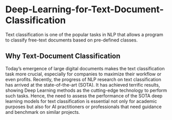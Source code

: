 # Deep-Learning-for-Text-Document-Classification
Text classification is one of the popular tasks in NLP that allows a program to classify free-text documents based on pre-defined classes.
## Why Text-Document Classification
Today’s emergence of large digital documents makes the text classification task more crucial, especially for companies to maximize their workflow or even profits.
Recently, the progress of NLP research on text classification has arrived at the state-of-the-art (SOTA). It has achieved terrific results, showing Deep Learning methods as the cutting-edge technology to perform such tasks.
Hence, the need to assess the performance of the SOTA deep learning models for text classification is essential not only for academic purposes but also for AI practitioners or professionals that need guidance and benchmark on similar projects.
